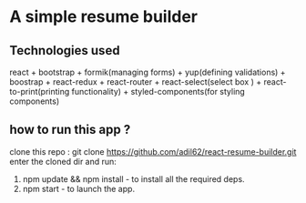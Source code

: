 # A simple resume builder

## Technologies used

react + bootstrap + formik(managing forms) + yup(defining validations) + boostrap + react-redux + react-router + react-select(select box ) + react-to-print(printing functionality) + styled-components(for styling components)

## how to run this app ?

clone this repo : git clone https://github.com/adil62/react-resume-builder.git
enter the cloned dir and run:

1. npm update && npm install - to install all the required deps.
2. npm start - to launch the app.
